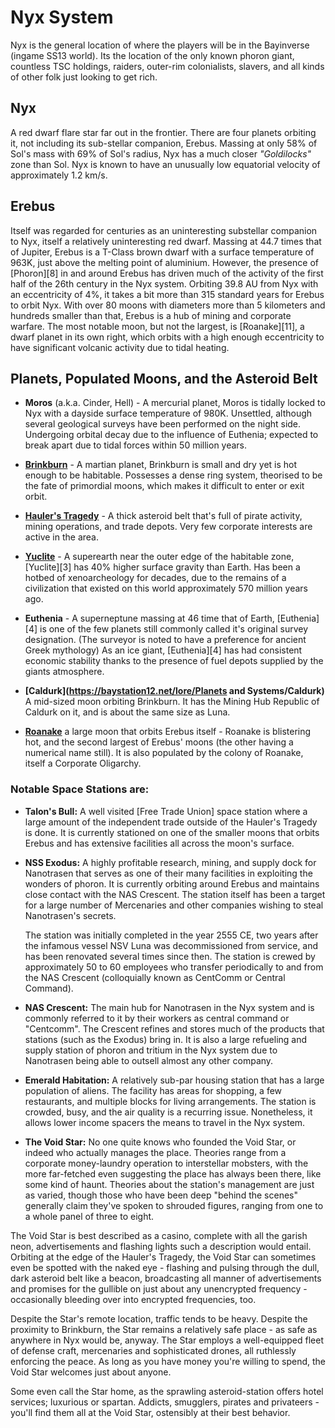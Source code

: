 # Nyx System

Nyx is the general location of where the players will be in the Bayinverse (ingame SS13 world). Its the location of the only known phoron giant, countless TSC holdings, raiders, outer-rim colonialists, slavers, and all kinds of other folk just looking to get rich.

## Nyx

A red dwarf flare star far out in the frontier. There are four planets orbiting it, not including its sub-stellar companion, Erebus. Massing at only 58% of Sol's mass with 69% of Sol's radius, Nyx has a much closer _"Goldilocks"_ zone than Sol. Nyx is known to have an unusually low equatorial velocity of approximately 1.2 km/s.

## Erebus

Itself was regarded for centuries as an uninteresting substellar companion to Nyx, itself a relatively uninteresting red dwarf. Massing at 44.7 times that of Jupiter, Erebus is a T-Class brown dwarf with a surface temperature of 963K, just above the melting point of aluminium. However, the presence of [Phoron][8] in and around Erebus has driven much of the activity of the first half of the 26th century in the Nyx system. Orbiting 39.8 AU from Nyx with an eccentricity of 4%, it takes a bit more than 315 standard years for Erebus to orbit Nyx. With over 80 moons with diameters more than 5 kilometers and hundreds smaller than that, Erebus is a hub of mining and corporate warfare. The most notable moon, but not the largest, is [Roanake][11], a dwarf planet in its own right, which orbits with a high enough eccentricity to have significant volcanic activity due to tidal heating.

## Planets, Populated Moons, and the Asteroid Belt

* **Moros** (a.k.a. Cinder, Hell) - A mercurial planet, Moros is tidally locked to Nyx with a dayside surface temperature of 980K. Unsettled, although several geological surveys have been performed on the night side. Undergoing orbital decay due to the influence of Euthenia; expected to break apart due to tidal forces within 50 million years.

* **[Brinkburn](https://baystation12.net/lore/Planets-and-Systems/Nyx/Brinkburn)** \- A martian planet, Brinkburn is small and dry yet is hot enough to be habitable. Possesses a dense ring system, theorised to be the fate of primordial moons, which makes it difficult to enter or exit orbit.

* **[Hauler's Tragedy](https://baystation12.net/lore/Planets-and-Systems/Nyx/Brinkburn)** \- A thick asteroid belt that's full of pirate activity, mining operations, and trade depots. Very few corporate interests are active in the area.

* **[Yuclite](https://baystation12.net/lore/Planets-and-Systems/Nyx/Yuclite)** \- A superearth near the outer edge of the habitable zone, [Yuclite][3] has 40% higher surface gravity than Earth. Has been a hotbed of xenoarcheology for decades, due to the remains of a civilization that existed on this world approximately 570 million years ago.

* **Euthenia** \- A superneptune massing at 46 time that of Earth, [Euthenia][4] is one of the few planets still commonly called it's original survey designation. (The surveyor is noted to have a preference for ancient Greek mythology) As an ice giant, [Euthenia][4] has had consistent economic stability thanks to the presence of fuel depots supplied by the giants atmosphere.

* **[Caldurk](https://baystation12.net/lore/Planets and Systems/Caldurk)** A mid-sized moon orbiting Brinkburn. It has the Mining Hub Republic of Caldurk on it, and is about the same size as Luna.

* **[Roanake](https://baystation12.net/lore/Planets-and-Systems/Nyx/Roanake)** a large moon that orbits Erebus itself - Roanake is blistering hot, and the second largest of Erebus' moons (the other having a numerical name still). It is also populated by the colony of Roanake, itself a Corporate Oligarchy.

### Notable Space Stations are:

* **Talon's Bull:** A well visited [Free Trade Union] space station where a large amount of the independent trade outside of the Hauler's Tragedy is done. It is currently stationed on one of the smaller moons that orbits Erebus and has extensive facilities all across the moon's surface.

* **NSS Exodus:** A highly profitable research, mining, and supply dock for Nanotrasen that serves as one of their many facilities in exploiting the wonders of phoron. It is currently orbiting around Erebus and maintains close contact with the NAS Crescent. The station itself has been a target for a large number of Mercenaries and other companies wishing to steal Nanotrasen's secrets.

   The station was initially completed in the year 2555 CE, two years after the infamous vessel NSV Luna was decommissioned from service, and has been renovated several times since then. The station is crewed by approximately 50 to 60 employees who transfer periodically to and from the NAS Crescent (colloquially known as CentComm or Central Command).

* **NAS Crescent:** The main hub for Nanotrasen in the Nyx system and is commonly referred to it by their workers as central command or "Centcomm". The Crescent refines and stores much of the products that stations (such as the Exodus) bring in. It is also a large refueling and supply station of phoron and tritium in the Nyx system due to Nanotrasen being able to outsell almost any other company.

* **Emerald Habitation:** A relatively sub-par housing station that has a large population of aliens. The facility has areas for shopping, a few restaurants, and multiple blocks for living arrangements. The station is crowded, busy, and the air quality is a recurring issue. Nonetheless, it allows lower income spacers the means to travel in the Nyx system.

* **The Void Star:** No one quite knows who founded the Void Star, or indeed who actually manages the place. Theories range from a corporate money-laundry operation to interstellar mobsters, with the more far-fetched even suggesting the place has always been there, like some kind of haunt. Theories about the station's management are just as varied, though those who have been deep "behind the scenes" generally claim they've spoken to shrouded figures, ranging from one to a whole panel of three to eight.

The Void Star is best described as a casino, complete with all the garish neon, advertisements and flashing lights such a description would entail. Orbiting at the edge of the Hauler's Tragedy, the Void Star can sometimes even be spotted with the naked eye - flashing and pulsing through the dull, dark asteroid belt like a beacon, broadcasting all manner of advertisements and promises for the gullible on just about any unencrypted frequency - occasionally bleeding over into encrypted frequencies, too.

Despite the Star's remote location, traffic tends to be heavy. Despite the proximity to Brinkburn, the Star remains a relatively safe place - as safe as anywhere in Nyx would be, anyway. The Star employs a well-equipped fleet of defense craft, mercenaries and sophisticated drones, all ruthlessly enforcing the peace. As long as you have money you're willing to spend, the Void Star welcomes just about anyone.

Some even call the Star home, as the sprawling asteroid-station offers hotel services; luxurious or spartan. Addicts, smugglers, pirates and privateers - you'll find them all at the Void Star, ostensibly at their best behavior.



